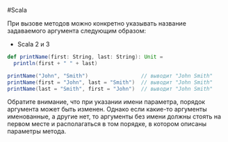 #Scala 

При вызове методов можно конкретно указывать название задаваемого аргумента следующим образом:

- Scala 2 и 3

```scala
def printName(first: String, last: String): Unit =
  println(first + " " + last)

printName("John", "Smith")                 // выводит "John Smith"
printName(first = "John", last = "Smith")  // выводит "John Smith"
printName(last = "Smith", first = "John")  // выводит "John Smith"
```

Обратите внимание, что при указании имени параметра, порядок аргумента может быть изменен. Однако если какие-то аргументы именованные, а другие нет, то аргументы без имени должны стоять на первом месте и располагаться в том порядке, в котором описаны параметры метода.